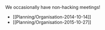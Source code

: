 We occasionally have non-hacking meetings!

* [[Planning/Organisation-2014-10-14]] 
* [[Planning/Organisation-2015-10-27]]

